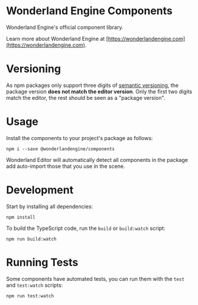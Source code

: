 # Wonderland Engine Components

Wonderland Engine's official component library.

Learn more about Wonderland Engine at [https://wonderlandengine.com](https://wonderlandengine.com).

# Versioning

As npm packages only support three digits of [semantic versioning](https://docs.npmjs.com/about-semantic-versioning),
the package version **does not match the editor version**.
Only the first two digits match the editor, the rest should be seen as a "package version".

# Usage

Install the components to your project's package as follows:
```
npm i --save @wonderlandengine/components
```

Wonderland Editor will automatically detect all components in the package add auto-import
those that you use in the scene.

# Development

Start by installing all dependencies:

```
npm install
```

To build the TypeScript code, run the `build` or `build:watch` script:
```
npm run build:watch
```

# Running Tests

Some components have automated tests, you can run them with the `test` and `test:watch` scripts:
```
npm run test:watch
```
